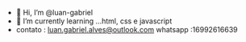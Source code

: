 - 👋 Hi, I’m @luan-gabriel
- 🌱 I’m currently learning ...html, css e javascript
- contato : luan.gabriel.alves@outlook.com   whatsapp :16992616639
<!---
luan-gabriel/luan-gabriel is a ✨ special ✨ repository because its `README.md` (this file) appears on your GitHub profile.
You can click the Preview link to take a look at your changes.
--->
